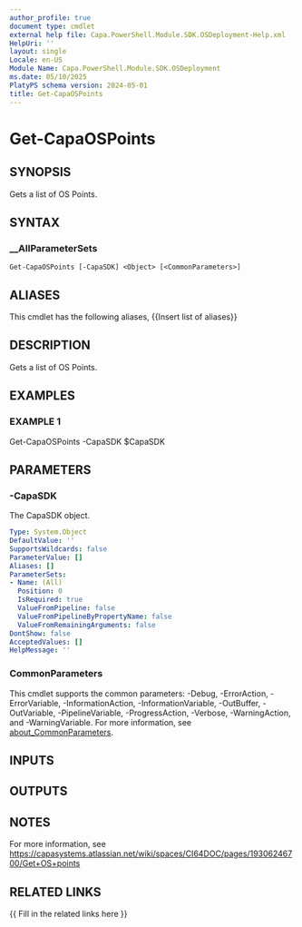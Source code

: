 ```yaml
---
author_profile: true
document type: cmdlet
external help file: Capa.PowerShell.Module.SDK.OSDeployment-Help.xml
HelpUri: ''
layout: single
Locale: en-US
Module Name: Capa.PowerShell.Module.SDK.OSDeployment
ms.date: 05/10/2025
PlatyPS schema version: 2024-05-01
title: Get-CapaOSPoints
---
```


# Get-CapaOSPoints

## SYNOPSIS

Gets a list of OS Points.

## SYNTAX

### __AllParameterSets

```
Get-CapaOSPoints [-CapaSDK] <Object> [<CommonParameters>]
```

## ALIASES

This cmdlet has the following aliases,
  {{Insert list of aliases}}

## DESCRIPTION

Gets a list of OS Points.

## EXAMPLES

### EXAMPLE 1

Get-CapaOSPoints -CapaSDK $CapaSDK

## PARAMETERS

### -CapaSDK

The CapaSDK object.

```yaml
Type: System.Object
DefaultValue: ''
SupportsWildcards: false
ParameterValue: []
Aliases: []
ParameterSets:
- Name: (All)
  Position: 0
  IsRequired: true
  ValueFromPipeline: false
  ValueFromPipelineByPropertyName: false
  ValueFromRemainingArguments: false
DontShow: false
AcceptedValues: []
HelpMessage: ''
```

### CommonParameters

This cmdlet supports the common parameters: -Debug, -ErrorAction, -ErrorVariable,
-InformationAction, -InformationVariable, -OutBuffer, -OutVariable, -PipelineVariable,
-ProgressAction, -Verbose, -WarningAction, and -WarningVariable. For more information, see
[about_CommonParameters](https://go.microsoft.com/fwlink/?LinkID=113216).

## INPUTS

## OUTPUTS

## NOTES

For more information, see https://capasystems.atlassian.net/wiki/spaces/CI64DOC/pages/19306246700/Get+OS+points


## RELATED LINKS

{{ Fill in the related links here }}

